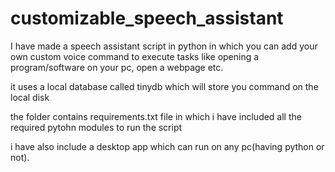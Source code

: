 # customizable_speech_assistant
I have made a speech assistant script in python in which you can add your own custom voice command to execute tasks like opening a program/software on your pc,
open a webpage etc.

it uses a local database called tinydb which will store you command on the local disk

the folder contains requirements.txt file in which i have included all the required pytohn modules to run the script

i have also include a desktop app which can run on any pc(having python or not).

